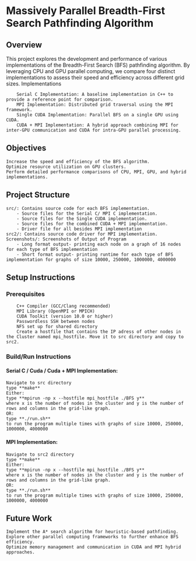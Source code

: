 # Massively Parallel Breadth-First Search Pathfinding Algorithm
## Overview

This project explores the development and performance of various implementations of the Breadth-First Search (BFS) pathfinding algorithm. By leveraging CPU and GPU parallel computing, we compare four distinct implementations to assess their speed and efficiency across different grid sizes.
Implementations
```
    Serial C Implementation: A baseline implementation in C++ to provide a reference point for comparison.
    MPI Implementation: Distributed grid traversal using the MPI framework.
    Single CUDA Implementation: Parallel BFS on a single GPU using CUDA.
    CUDA + MPI Implementation: A hybrid approach combining MPI for inter-GPU communication and CUDA for intra-GPU parallel processing.
```
## Objectives

    Increase the speed and efficiency of the BFS algorithm.
    Optimize resource utilization on GPU clusters.
    Perform detailed performance comparisons of CPU, MPI, GPU, and hybrid implementations.

## Project Structure

    src/: Contains source code for each BFS implementation.
        - Source files for the Serial C/ MPI C implementation.
        - Source files for the Single CUDA implementation.
        - Source files for the combined CUDA + MPI implementation.
        - Driver file for all besides MPI implementation
    src2/: Contains source code driver for MPI implementation.
    Screenshots/: Screenshots of Output of Program
        - Long format output- printing each node on a graph of 16 nodes for each type of BFS implementation
        - Short format output- printing runtime for each type of BFS implementation for graphs of size 10000, 250000, 1000000, 4000000
## Setup Instructions
### Prerequisites
```
    C++ Compiler (GCC/Clang recommended)
    MPI Library (OpenMPI or MPICH)
    CUDA Toolkit (version 10.0 or higher)
    Passwordless SSH between nodes
    NFS set up for shared directory
    Create a hostfile that contains the IP adress of other nodes in the Cluster named mpi_hostfile. Move it to src directory and copy to src2.

```
### Build/Run Instructions
#### Serial C / Cuda / Cuda + MPI Implementation:
    Navigate to src directory
    type **make**
    Either:
    type **mpirun -np x --hostfile mpi_hostfile ./BFS y**
    where x is the number of nodes in the cluster and y is the number of rows and columns in the grid-like graph.
    OR:
    type **./run.sh**
    to run the program multiple times with graphs of size 10000, 250000, 1000000, 4000000

#### MPI Implementation:

    Navigate to src2 directory
    type **make**
    Either:
    type **mpirun -np x --hostfile mpi_hostfile ./BFS y**
    where x is the number of nodes in the cluster and y is the number of rows and columns in the grid-like graph.
    OR:
    type **./run.sh**
    to run the program multiple times with graphs of size 10000, 250000, 1000000, 4000000

## Future Work

    Implement the A* search algorithm for heuristic-based pathfinding.
    Explore other parallel computing frameworks to further enhance BFS efficiency.
    Optimize memory management and communication in CUDA and MPI hybrid approaches.
